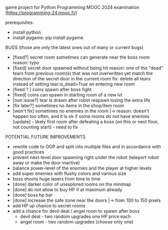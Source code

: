 game project for Python Programming MOOC 2024 examination (https://programming-24.mooc.fi/)

prerequisites:
 - install python
 - install pygame: pip install pygame


BUGS (those are only the latest ones out of many or current bugs)
- [fixed?]      secret room sometimes can generate near the boss room
  reason: typo
- [fixed]       secret door spawned without being hit
  reason: one of the "dead" tears from previous room(s) that was not overwritten yet
  match the direction of the secret door in the current room
  fix:    delete all tears instead of setting tear.is_dead=True on entering new room
- [fixed ? ]    coins spawn after boss fight
- [fixed]       coins can spawn in starting room of a new lvl
- [non issue?]  tear is drawn after robot respawn losing the extra life
- [fix later?]  sometimes no items in the shop/item room
- [won't fix]   sometimes no enemies in the room
  |-> reason: doesn't happen too often, and it is ok if some rooms do not have enemies
  [update] - likely first room after defeating a boss (on this or next floor, not counting start) - need to fix

POTENTIAL FUTURE IMPROVEMENTS

- rewrite code to OOP and split into multiple files and in accordance with good practices
- prevent next-level door spawning right under the robot (teleport robot away or make the door inactive)
- balance power-level of the enemies and the player at higher levels
- add super enemies with flushy colors and various size
- boss shoots huge lasers from time to time
- [done] darker color of unexplored rooms on the minimap
- [done] do not allow to buy HP if at maximum already
- [done] boss hp bar
- [done] increase the safe zone near the doors
  |-> from 100 to 150 pixels
- add HP up chance to secret rooms
- add a chance for devil deal / angel room to spawn after boss
    - devil deal - two random upgrades one HP price each
    - angel room - two random upgrades (choose only one)
